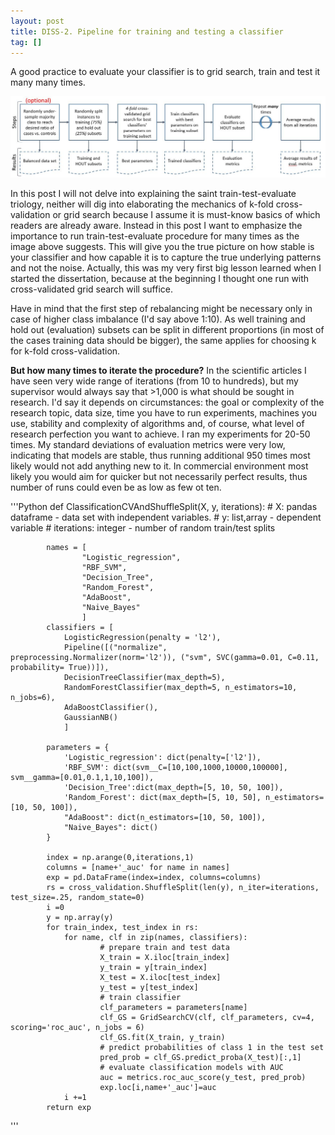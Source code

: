 ```yaml
---
layout: post
title: DISS-2. Pipeline for training and testing a classifier
tag: []
---
```


A good practice to evaluate your classifier is to grid search, train and test it many many times. 

![Classifier Evaluation Pipeline](../images/ClassifierTestingPipeline.JPG)

In this post I will not delve into explaining the saint train-test-evaluate triology, neither will dig into elaborating the mechanics of k-fold cross-validation or grid search because I assume it is must-know basics of which readers are already aware. Instead in this post I want to emphasize the importance to run train-test-evaluate procedure for many times as the image above suggests. This will give you the true picture on how stable is your classifier and how capable it is to capture the true underlying patterns and not the noise. Actually, this was my very first big lesson learned when I started the dissertation, because at the beginning I thought one run with cross-validated grid search will suffice. 

Have in mind that the first step of rebalancing might be necessary only in case of higher class imbalance (I'd say above 1:10). As well training and hold out (evaluation) subsets can be split in different proportions (in most of the cases training data should be bigger), the same applies for choosing k for k-fold cross-validation. 

**But how many times to iterate the procedure?**
In the scientific articles I have seen very wide range of iterations (from 10 to hundreds), but my supervisor would always say that >1,000 is what should be sought in research. I'd say it depends on circumstances: the goal or complexity of the research topic, data size, time you have to run experiments, machines you use, stability and complexity of algorithms and, of course, what level of research perfection you want to achieve. I ran my experiments for 20-50 times. My standard deviations of evaluation metrics were very low, indicating that models are stable, thus running additional 950 times most likely would not add anything new to it. In commercial environment most likely you would aim for quicker but not necessarily perfect results, thus number of runs could even be as low as few ot ten.


'''Python
        def ClassificationCVAndShuffleSplit(X, y, iterations):
            # X: pandas dataframe - data set with independent variables. 
            # y: list,array - dependent variable
            # iterations: integer - number of random train/test splits

            names = [ 
                    "Logistic_regression", 
                    "RBF_SVM", 
                    "Decision_Tree",
                    "Random_Forest", 
                    "AdaBoost", 
                    "Naive_Bayes"
                    ]
            classifiers = [
                LogisticRegression(penalty = 'l2'),
                Pipeline([("normalize", preprocessing.Normalizer(norm='l2')), ("svm", SVC(gamma=0.01, C=0.11, probability= True))]),
                DecisionTreeClassifier(max_depth=5),
                RandomForestClassifier(max_depth=5, n_estimators=10, n_jobs=6),
                AdaBoostClassifier(),
                GaussianNB()
                ]

            parameters = {
                'Logistic_regression': dict(penalty=['l2']),
                'RBF_SVM': dict(svm__C=[10,100,1000,10000,100000], svm__gamma=[0.01,0.1,1,10,100]),
                'Decision_Tree':dict(max_depth=[5, 10, 50, 100]),
                'Random_Forest': dict(max_depth=[5, 10, 50], n_estimators=[10, 50, 100]),
                "AdaBoost": dict(n_estimators=[10, 50, 100]),
                "Naive_Bayes": dict()
            }
            
            index = np.arange(0,iterations,1)
            columns = [name+'_auc' for name in names]
            exp = pd.DataFrame(index=index, columns=columns)
            rs = cross_validation.ShuffleSplit(len(y), n_iter=iterations, test_size=.25, random_state=0)
            i =0
            y = np.array(y)
            for train_index, test_index in rs:
                for name, clf in zip(names, classifiers):
                        # prepare train and test data
                        X_train = X.iloc[train_index] 
                        y_train = y[train_index]
                        X_test = X.iloc[test_index]
                        y_test = y[test_index]
                        # train classifier
                        clf_parameters = parameters[name]
                        clf_GS = GridSearchCV(clf, clf_parameters, cv=4, scoring='roc_auc', n_jobs = 6)
                        clf_GS.fit(X_train, y_train)
                        # predict probabilities of class 1 in the test set
                        pred_prob = clf_GS.predict_proba(X_test)[:,1]
                        # evaluate classification models with AUC
                        auc = metrics.roc_auc_score(y_test, pred_prob)
                        exp.loc[i,name+'_auc']=auc
                i +=1        
            return exp
'''
